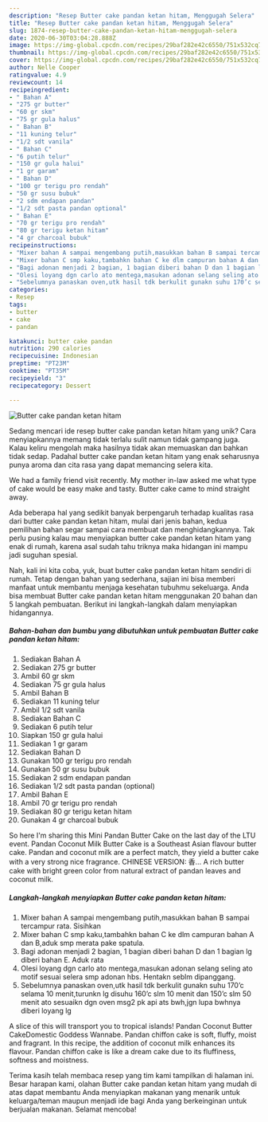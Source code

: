 ```yaml
---
description: "Resep Butter cake pandan ketan hitam, Menggugah Selera"
title: "Resep Butter cake pandan ketan hitam, Menggugah Selera"
slug: 1874-resep-butter-cake-pandan-ketan-hitam-menggugah-selera
date: 2020-06-30T03:04:28.888Z
image: https://img-global.cpcdn.com/recipes/29baf282e42c6550/751x532cq70/butter-cake-pandan-ketan-hitam-foto-resep-utama.jpg
thumbnail: https://img-global.cpcdn.com/recipes/29baf282e42c6550/751x532cq70/butter-cake-pandan-ketan-hitam-foto-resep-utama.jpg
cover: https://img-global.cpcdn.com/recipes/29baf282e42c6550/751x532cq70/butter-cake-pandan-ketan-hitam-foto-resep-utama.jpg
author: Nelle Cooper
ratingvalue: 4.9
reviewcount: 14
recipeingredient:
- " Bahan A"
- "275 gr butter"
- "60 gr skm"
- "75 gr gula halus"
- " Bahan B"
- "11 kuning telur"
- "1/2 sdt vanila"
- " Bahan C"
- "6 putih telur"
- "150 gr gula halui"
- "1 gr garam"
- " Bahan D"
- "100 gr terigu pro rendah"
- "50 gr susu bubuk"
- "2 sdm endapan pandan"
- "1/2 sdt pasta pandan optional"
- " Bahan E"
- "70 gr terigu pro rendah"
- "80 gr terigu ketan hitam"
- "4 gr charcoal bubuk"
recipeinstructions:
- "Mixer bahan A sampai mengembang putih,masukkan bahan B sampai tercampur rata. Sisihkan"
- "Mixer bahan C smp kaku,tambahkn bahan C ke dlm campuran bahan A dan B,aduk smp merata pake spatula."
- "Bagi adonan menjadi 2 bagian, 1 bagian diberi bahan D dan 1 bagian lg diberi bahan E. Aduk rata"
- "Olesi loyang dgn carlo ato mentega,masukan adonan selang seling ato motif sesuai selera smp adonan hbs. Hentakn seblm dipanggang."
- "Sebelumnya panaskan oven,utk hasil tdk berkulit gunakn suhu 170’c selama 10 menit,turunkn lg disuhu 160’c slm 10 menit dan 150’c slm 50 menit ato sesuaikn dgn oven msg2 pk api ats bwh,jgn lupa bwhnya diberi loyang lg"
categories:
- Resep
tags:
- butter
- cake
- pandan

katakunci: butter cake pandan 
nutrition: 290 calories
recipecuisine: Indonesian
preptime: "PT23M"
cooktime: "PT35M"
recipeyield: "3"
recipecategory: Dessert

---
```



![Butter cake pandan ketan hitam](https://img-global.cpcdn.com/recipes/29baf282e42c6550/751x532cq70/butter-cake-pandan-ketan-hitam-foto-resep-utama.jpg)

Sedang mencari ide resep butter cake pandan ketan hitam yang unik? Cara menyiapkannya memang tidak terlalu sulit namun tidak gampang juga. Kalau keliru mengolah maka hasilnya tidak akan memuaskan dan bahkan tidak sedap. Padahal butter cake pandan ketan hitam yang enak seharusnya punya aroma dan cita rasa yang dapat memancing selera kita.

We had a family friend visit recently. My mother in-law asked me what type of cake would be easy make and tasty. Butter cake came to mind straight away.

Ada beberapa hal yang sedikit banyak berpengaruh terhadap kualitas rasa dari butter cake pandan ketan hitam, mulai dari jenis bahan, kedua pemilihan bahan segar sampai cara membuat dan menghidangkannya. Tak perlu pusing kalau mau menyiapkan butter cake pandan ketan hitam yang enak di rumah, karena asal sudah tahu triknya maka hidangan ini mampu jadi suguhan spesial.


Nah, kali ini kita coba, yuk, buat butter cake pandan ketan hitam sendiri di rumah. Tetap dengan bahan yang sederhana, sajian ini bisa memberi manfaat untuk membantu menjaga kesehatan tubuhmu sekeluarga. Anda bisa membuat Butter cake pandan ketan hitam menggunakan 20 bahan dan 5 langkah pembuatan. Berikut ini langkah-langkah dalam menyiapkan hidangannya.

<!--inarticleads1-->

##### Bahan-bahan dan bumbu yang dibutuhkan untuk pembuatan Butter cake pandan ketan hitam:

1. Sediakan  Bahan A
1. Sediakan 275 gr butter
1. Ambil 60 gr skm
1. Sediakan 75 gr gula halus
1. Ambil  Bahan B
1. Sediakan 11 kuning telur
1. Ambil 1/2 sdt vanila
1. Sediakan  Bahan C
1. Sediakan 6 putih telur
1. Siapkan 150 gr gula halui
1. Sediakan 1 gr garam
1. Sediakan  Bahan D
1. Gunakan 100 gr terigu pro rendah
1. Gunakan 50 gr susu bubuk
1. Sediakan 2 sdm endapan pandan
1. Sediakan 1/2 sdt pasta pandan (optional)
1. Ambil  Bahan E
1. Ambil 70 gr terigu pro rendah
1. Sediakan 80 gr terigu ketan hitam
1. Gunakan 4 gr charcoal bubuk


So here I&#39;m sharing this Mini Pandan Butter Cake on the last day of the LTU event. Pandan Coconut Milk Butter Cake is a Southeast Asian flavour butter cake. Pandan and coconut milk are a perfect match, they yield a butter cake with a very strong nice fragrance. CHINESE VERSION: 香… A rich butter cake with bright green color from natural extract of pandan leaves and coconut milk. 

<!--inarticleads2-->

##### Langkah-langkah menyiapkan Butter cake pandan ketan hitam:

1. Mixer bahan A sampai mengembang putih,masukkan bahan B sampai tercampur rata. Sisihkan
1. Mixer bahan C smp kaku,tambahkn bahan C ke dlm campuran bahan A dan B,aduk smp merata pake spatula.
1. Bagi adonan menjadi 2 bagian, 1 bagian diberi bahan D dan 1 bagian lg diberi bahan E. Aduk rata
1. Olesi loyang dgn carlo ato mentega,masukan adonan selang seling ato motif sesuai selera smp adonan hbs. Hentakn seblm dipanggang.
1. Sebelumnya panaskan oven,utk hasil tdk berkulit gunakn suhu 170’c selama 10 menit,turunkn lg disuhu 160’c slm 10 menit dan 150’c slm 50 menit ato sesuaikn dgn oven msg2 pk api ats bwh,jgn lupa bwhnya diberi loyang lg


A slice of this will transport you to tropical islands! Pandan Coconut Butter CakeDomestic Goddess Wannabe. Pandan chiffon cake is soft, fluffy, moist and fragrant. In this recipe, the addition of coconut milk enhances its flavour. Pandan chiffon cake is like a dream cake due to its fluffiness, softness and moistness. 

Terima kasih telah membaca resep yang tim kami tampilkan di halaman ini. Besar harapan kami, olahan Butter cake pandan ketan hitam yang mudah di atas dapat membantu Anda menyiapkan makanan yang menarik untuk keluarga/teman maupun menjadi ide bagi Anda yang berkeinginan untuk berjualan makanan. Selamat mencoba!
